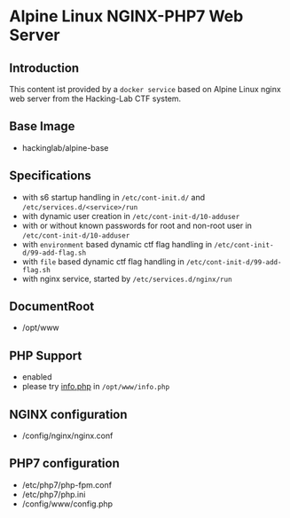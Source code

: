 # Alpine Linux NGINX-PHP7 Web Server
## Introduction
This content ist provided by a `docker service` based on Alpine Linux nginx web server from the Hacking-Lab CTF system. 

## Base Image
* hackinglab/alpine-base

## Specifications
* with s6 startup handling in `/etc/cont-init.d/` and `/etc/services.d/<service>/run`
* with dynamic user creation  in `/etc/cont-init-d/10-adduser`
* with or without known passwords for root and non-root user in `/etc/cont-init-d/10-adduser`
* with `environment` based dynamic ctf flag handling in `/etc/cont-init-d/99-add-flag.sh`
* with `file` based dynamic ctf flag handling in `/etc/cont-init-d/99-add-flag.sh`
* with nginx service, started by `/etc/services.d/nginx/run`

## DocumentRoot
* /opt/www

## PHP Support
* enabled
* please try <a href="info.php" target="_blank">info.php</a> in `/opt/www/info.php`

## NGINX configuration
* /config/nginx/nginx.conf

## PHP7 configuration
* /etc/php7/php-fpm.conf
* /etc/php7/php.ini
* /config/www/config.php





